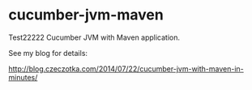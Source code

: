 cucumber-jvm-maven
==================
Test22222
Cucumber JVM with Maven application.

See my blog for details:

http://blog.czeczotka.com/2014/07/22/cucumber-jvm-with-maven-in-minutes/
